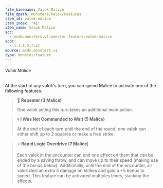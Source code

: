 ```yaml
---
file_basename: Valok Malice
file_dpath: Monsters/Valok/Features
item_id: valok-malice
item_index: '41'
item_name: Valok Malice
scc:
  - mcdm.monsters.v1:monster.feature:valok-malice
scdc:
  - 1.1.1:2.2:41
source: mcdm.monsters.v1
type: monster/feature
---
```


###### Valok Malice

At the start of any valok's turn, you can spend Malice to activate one of the following features.

<!-- -->
> 👤 **Repeater (3 Malice)**
>
> One valok acting this turn takes an additional main action.

<!-- -->
> 🌀 **I Was Not Commanded to Wait (5 Malice)**
>
> At the end of each turn until the end of the round, one valok can either shift up to 2 squares or make a free strike.

<!-- -->
> ⭐️ **Rapid Logic Overdrive (7 Malice)**
>
> Each valok in the encounter can end one effect on them that can be ended by a saving throw, and can move up to their speed (making use of the bonus below). Additionally, until the end of the encounter, all valok deal an extra 5 damage on strikes and gain a +5 bonus to speed. This feature can be activated multiples times, stacking the effects.
